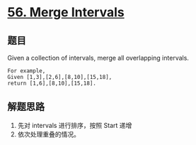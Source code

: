 # [56. Merge Intervals](https://leetcode-cn.com/problems/merge-intervals/)

## 题目

Given a collection of intervals, merge all overlapping intervals.

```text
For example,
Given [1,3],[2,6],[8,10],[15,18],
return [1,6],[8,10],[15,18].
```

## 解题思路

1. 先对 intervals 进行排序，按照 Start 递增
1. 依次处理重叠的情况。